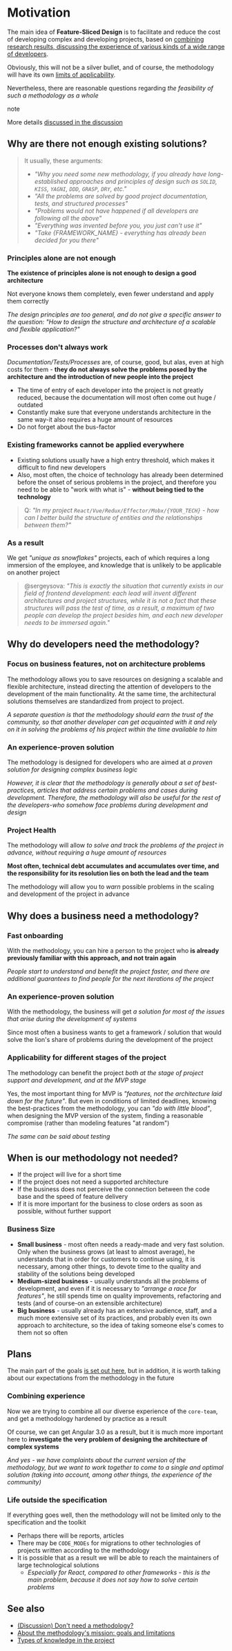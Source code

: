 # Motivation

The main idea of **Feature-Sliced Design** is to facilitate and reduce the cost of developing complex and developing projects, based on [combining research results, discussing the experience of various kinds of a wide range of developers](https://github.com/feature-sliced/documentation/discussions).

Obviously, this will not be a silver bullet, and of course, the methodology will have its own [limits of applicability](/documentation/uz/docs/about/mission.md).

Nevertheless, there are reasonable questions regarding *the feasibility of such a methodology as a whole*

note

More details [discussed in the discussion](https://github.com/feature-sliced/documentation/discussions/27)

## Why are there not enough existing solutions?[​](#why-are-there-not-enough-existing-solutions "Sarlavhaga to'g'ridan-to'g'ri havola")

> It usually, these arguments:
>
> * *"Why you need some new methodology, if you already have long-established approaches and principles of design such as `SOLID`, `KISS`, `YAGNI`, `DDD`, `GRASP`, `DRY`, etc."*
> * *"All the problems are solved by good project documentation, tests, and structured processes"*
> * *"Problems would not have happened if all developers are following all the above"*
> * *"Everything was invented before you, you just can't use it"*
> * *"Take {FRAMEWORK\_NAME} - everything has already been decided for you there"*

### Principles alone are not enough[​](#principles-alone-are-not-enough "Sarlavhaga to'g'ridan-to'g'ri havola")

**The existence of principles alone is not enough to design a good architecture**

Not everyone knows them completely, even fewer understand and apply them correctly

*The design principles are too general, and do not give a specific answer to the question: "How to design the structure and architecture of a scalable and flexible application?"*

### Processes don't always work[​](#processes-dont-always-work "Sarlavhaga to'g'ridan-to'g'ri havola")

*Documentation/Tests/Processes* are, of course, good, but alas, even at high costs for them - **they do not always solve the problems posed by the architecture and the introduction of new people into the project**

* The time of entry of each developer into the project is not greatly reduced, because the documentation will most often come out huge / outdated
* Constantly make sure that everyone understands architecture in the same way-it also requires a huge amount of resources
* Do not forget about the bus-factor

### Existing frameworks cannot be applied everywhere[​](#existing-frameworks-cannot-be-applied-everywhere "Sarlavhaga to'g'ridan-to'g'ri havola")

* Existing solutions usually have a high entry threshold, which makes it difficult to find new developers
* Also, most often, the choice of technology has already been determined before the onset of serious problems in the project, and therefore you need to be able to "work with what is" - **without being tied to the technology**

> Q: *"In my project `React/Vue/Redux/Effector/Mobx/{YOUR_TECH}` - how can I better build the structure of entities and the relationships between them?"*

### As a result[​](#as-a-result "Sarlavhaga to'g'ridan-to'g'ri havola")

We get *"unique as snowflakes"* projects, each of which requires a long immersion of the employee, and knowledge that is unlikely to be applicable on another project

> @sergeysova: *"This is exactly the situation that currently exists in our field of frontend development: each lead will invent different architectures and project structures, while it is not a fact that these structures will pass the test of time, as a result, a maximum of two people can develop the project besides him, and each new developer needs to be immersed again."*

## Why do developers need the methodology?[​](#why-do-developers-need-the-methodology "Sarlavhaga to'g'ridan-to'g'ri havola")

### Focus on business features, not on architecture problems[​](#focus-on-business-features-not-on-architecture-problems "Sarlavhaga to'g'ridan-to'g'ri havola")

The methodology allows you to save resources on designing a scalable and flexible architecture, instead directing the attention of developers to the development of the main functionality. At the same time, the architectural solutions themselves are standardized from project to project.

*A separate question is that the methodology should earn the trust of the community, so that another developer can get acquainted with it and rely on it in solving the problems of his project within the time available to him*

### An experience-proven solution[​](#an-experience-proven-solution "Sarlavhaga to'g'ridan-to'g'ri havola")

The methodology is designed for developers who are aimed at *a proven solution for designing complex business logic*

*However, it is clear that the methodology is generally about a set of best-practices, articles that address certain problems and cases during development. Therefore, the methodology will also be useful for the rest of the developers-who somehow face problems during development and design*

### Project Health[​](#project-health "Sarlavhaga to'g'ridan-to'g'ri havola")

The methodology will allow *to solve and track the problems of the project in advance, without requiring a huge amount of resources*

**Most often, technical debt accumulates and accumulates over time, and the responsibility for its resolution lies on both the lead and the team**

The methodology will allow you to *warn* possible problems in the scaling and development of the project in advance

## Why does a business need a methodology?[​](#why-does-a-business-need-a-methodology "Sarlavhaga to'g'ridan-to'g'ri havola")

### Fast onboarding[​](#fast-onboarding "Sarlavhaga to'g'ridan-to'g'ri havola")

With the methodology, you can hire a person to the project who **is already previously familiar with this approach, and not train again**

*People start to understand and benefit the project faster, and there are additional guarantees to find people for the next iterations of the project*

### An experience-proven solution[​](#an-experience-proven-solution-1 "Sarlavhaga to'g'ridan-to'g'ri havola")

With the methodology, the business will get *a solution for most of the issues that arise during the development of systems*

Since most often a business wants to get a framework / solution that would solve the lion's share of problems during the development of the project

### Applicability for different stages of the project[​](#applicability-for-different-stages-of-the-project "Sarlavhaga to'g'ridan-to'g'ri havola")

The methodology can benefit the project *both at the stage of project support and development, and at the MVP stage*

Yes, the most important thing for MVP is *"features, not the architecture laid down for the future"*. But even in conditions of limited deadlines, knowing the best-practices from the methodology, you can *"do with little blood"*, when designing the MVP version of the system, finding a reasonable compromise (rather than modeling features "at random")

*The same can be said about testing*

## When is our methodology not needed?[​](#when-is-our-methodology-not-needed "Sarlavhaga to'g'ridan-to'g'ri havola")

* If the project will live for a short time
* If the project does not need a supported architecture
* If the business does not perceive the connection between the code base and the speed of feature delivery
* If it is more important for the business to close orders as soon as possible, without further support

### Business Size[​](#business-size "Sarlavhaga to'g'ridan-to'g'ri havola")

* **Small business** - most often needs a ready-made and very fast solution. Only when the business grows (at least to almost average), he understands that in order for customers to continue using, it is necessary, among other things, to devote time to the quality and stability of the solutions being developed
* **Medium-sized business** - usually understands all the problems of development, and even if it is necessary to *"arrange a race for features"*, he still spends time on quality improvements, refactoring and tests (and of course-on an extensible architecture)
* **Big business** - usually already has an extensive audience, staff, and a much more extensive set of its practices, and probably even its own approach to architecture, so the idea of taking someone else's comes to them not so often

## Plans[​](#plans "Sarlavhaga to'g'ridan-to'g'ri havola")

The main part of the goals [is set out here](/documentation/uz/docs/about/mission.md#goals), but in addition, it is worth talking about our expectations from the methodology in the future

### Combining experience[​](#combining-experience "Sarlavhaga to'g'ridan-to'g'ri havola")

Now we are trying to combine all our diverse experience of the `core-team`, and get a methodology hardened by practice as a result

Of course, we can get Angular 3.0 as a result, but it is much more important here to **investigate the very problem of designing the architecture of complex systems**

*And yes - we have complaints about the current version of the methodology, but we want to work together to come to a single and optimal solution (taking into account, among other things, the experience of the community)*

### Life outside the specification[​](#life-outside-the-specification "Sarlavhaga to'g'ridan-to'g'ri havola")

If everything goes well, then the methodology will not be limited only to the specification and the toolkit

* Perhaps there will be reports, articles
* There may be `CODE_MODEs` for migrations to other technologies of projects written according to the methodology
* It is possible that as a result we will be able to reach the maintainers of large technological solutions
  <!-- -->
  * *Especially for React, compared to other frameworks - this is the main problem, because it does not say how to solve certain problems*

## See also[​](#see-also "Sarlavhaga to'g'ridan-to'g'ri havola")

* [(Discussion) Don't need a methodology?](https://github.com/feature-sliced/documentation/discussions/27)
* [About the methodology's mission: goals and limitations](/documentation/uz/docs/about/mission.md)
* [Types of knowledge in the project](/documentation/uz/docs/about/understanding/knowledge-types.md)
